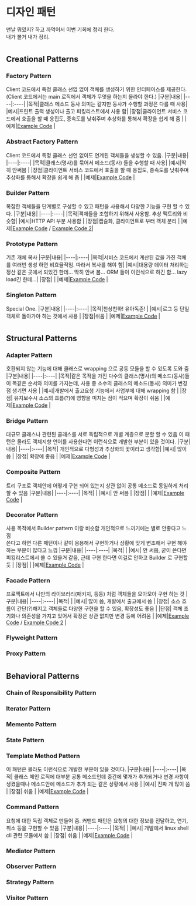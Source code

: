 # 디자인 패턴
맨날 뭐였지? 하고 까먹어서 이번 기회에 정리 한다.  
내가 볼거 내가 정리.

#
## Creational Patterns
### Factory Pattern
Client 코드에서 특정 클래스 선없 없이 객체를 생성하기 위한 인터페이스를 제공한다.
(Client 코드에서는 main 로직에서 객체가 무엇을 하는지 몰라야 한다.)
|구분|내용|
|----|:----|
|목적|클래스 메소드 동사 의미는 같지만 동사가 수행할 과정은 다를 때 사용|
|예시|프린트 출력 생성이나 출고 피킹리스트에서 사용 함|
|장점|클라이언트 서비스 코드에서 호출을 할 때 응집도, 종속도를 낮춰주며 추상화를 통해서 확장을 쉽게 해 줌 |
|예제|[Example Code](https://github.com/sanggi-wjg/clean_code_study/blob/main/%EB%94%94%EC%9E%90%EC%9D%B8_%ED%8C%A8%ED%84%B4/code_example/factory.py) |
 
### Abstract Factory Pattern
Client 코드에서 특정 클래스 선언 없이도 연계된 객체들을 생성할 수 있음.
|구분|내용|
|----|:----|
|목적|클래스(명사)를 묶어서 메소드(동사) 들을 수행할 때 사용|
|예시|딱히 안써봄 |
|장점|클라이언트 서비스 코드에서 호출을 할 때 응집도, 종속도를 낮춰주며 추상화를 통해서 확장을 쉽게 해 줌 |
|예제|[Example Code](https://github.com/sanggi-wjg/clean_code_study/blob/main/%EB%94%94%EC%9E%90%EC%9D%B8_%ED%8C%A8%ED%84%B4/code_example/abstract_factory.py) |
 
### Builder Pattern
복잡한 객체들을 단계별로 구성할 수 있고 패턴을 사용해서 다양한 기능을 구현 할 수 있다. 
|구분|내용|
|----|:----|
|목적|객체들을 조합하기 위해서 사용함. 추상 팩토리와 비슷함|
|예시|HTTP API 부분 사용함 |
|장점|캡슐화, 클라이언트로 부터 객체 분리 |
|예제|[Example Code](https://github.com/sanggi-wjg/clean_code_study/blob/main/%EB%94%94%EC%9E%90%EC%9D%B8_%ED%8C%A8%ED%84%B4/code_example/builder.py) / [Example Code 2](https://github.com/sanggi-wjg/clean_code_study/blob/main/%EB%94%94%EC%9E%90%EC%9D%B8_%ED%8C%A8%ED%84%B4/code_example/builder_2.py)|

### Prototype Pattern
기존 개체 복사
|구분|내용|
|----|:----|
|목적|서비스 코드에서 계산된 값을 가진 객체를 여러번 생성 하면 비효율적임. 따라서 복사를 해야 함|
|예시|대용량 데이터 처리하는 정산 같은 곳에서 되있긴 한데... 딱히 안써 봄... ORM 들이 이런식으로 하긴 함... lazy load긴 한데...|
|장점| |
|예제|[Example Code](https://github.com/sanggi-wjg/clean_code_study/blob/main/%EB%94%94%EC%9E%90%EC%9D%B8_%ED%8C%A8%ED%84%B4/code_example/prototype.py) |

### Singleton Pattern
Special One.
|구분|내용|
|----|:----|
|목적|천상천하! 유아독존! |
|예시|로그 등 단일 객체로 돌아가야 하는 것에서 사용 |
|장점|쉬움 |
|예제|[Example Code](https://github.com/sanggi-wjg/clean_code_study/blob/main/%EB%94%94%EC%9E%90%EC%9D%B8_%ED%8C%A8%ED%84%B4/code_example/singleton.py) |

#
## Structural Patterns
### Adapter Pattern
호환되지 않는 기능에 대해 클래스로 wrapping 으로 공동 모듈을 할 수 있도록 도와 줌
|구분|내용|
|----|:----|
|목적|같은 목적을 가진 다수의 클래스(명사)의 메소드(동사)들이 똑같은 순서와 의미를 가지는데, 사용 중 소수의 클래스의 메소드(동사) 의미가 변경점 생기면 사용 |
|예시|개발에서 출고요청 기능에서 사업부에 대해 wrapping 함 |
|장점| 유지보수시 소스의 흐름(?)에 영향을 미치는 점이 적으며 확장이 쉬움 |
|예제|[Example Code](https://github.com/sanggi-wjg/clean_code_study/blob/main/%EB%94%94%EC%9E%90%EC%9D%B8_%ED%8C%A8%ED%84%B4/code_example/adapter.py) |

### Bridge Pattern
대규모 클래스나 관련된 클래스를 서로 독립적으로 개별 계층으로 분할 할 수 있음
이 패턴은 몰라도 객체지향 언어를 사용한다면 이런식으로 개발한 부분이 있을 것이다.
|구분|내용|
|----|:----|
|목적| 개인적으로 다형성과 추상화의 꽃이라고 생각함|
|예시| 많이 씀 |
|장점| 확장에 좋음 |
|예제|[Example Code](https://github.com/sanggi-wjg/clean_code_study/blob/main/%EB%94%94%EC%9E%90%EC%9D%B8_%ED%8C%A8%ED%84%B4/code_example/bridge.py) | 

### Composite Pattern
트리 구조로 객체안에 어떻게 구현 되어 있는지 상관 없이 공통 메소드로 동일하게 처리할 수 있음 
|구분|내용|
|----|:----|
|목적| |
|예시| 안 써봄 |
|장점|  |
|예제|[Example Code](https://github.com/sanggi-wjg/clean_code_study/blob/main/%EB%94%94%EC%9E%90%EC%9D%B8_%ED%8C%A8%ED%84%B4/code_example/composite.py) | 

### Decorator Pattern
사용 목적에서 Builder pattern 이랑 비슷함
개인적으로 느끼기에는 별로 안좋다고 느낌  
쓴다고 하면 다른 패턴이나 같이 응용해서 구현하거나 상황에 맞게 변조해서 구현 해야하는 부분이 많다고 느낌
|구분|내용|
|----|:----|
|목적| |
|예시| 안 써봄, 굳이 쓴다면 피킹리스트에서 쓸 수 있을거 같음, 근데 구현 한다면 이걸로 안하고 Builder 로 구현할 듯 |
|장점|  |
|예제|[Example Code](https://github.com/sanggi-wjg/clean_code_study/blob/main/%EB%94%94%EC%9E%90%EC%9D%B8_%ED%8C%A8%ED%84%B4/code_example/decorator.py) | 

### Facade Pattern
프로젝트에서 나만의 라이브러리(패키지, 등등) 처럼 객체들을 모아모아 구현 하는 것
|구분|내용|
|----|:----|
|목적| |
|예시| 많이 씀, 개발에서 출고에서 씀 |
|장점| 소스 흐름이 간단(?)해지고 객체들로 다양한 구현을 할 수 있음, 확장성도 좋음 |
|단점| 객체 초기화나 의존성을 가지고 있어서 확장은 상관 없지만 변경 등에 어려움 |
|예제|[Example Code](https://github.com/sanggi-wjg/clean_code_study/blob/main/%EB%94%94%EC%9E%90%EC%9D%B8_%ED%8C%A8%ED%84%B4/code_example/facade.py) / [Example Code 2](https://github.com/sanggi-wjg/clean_code_study/blob/main/%EB%94%94%EC%9E%90%EC%9D%B8_%ED%8C%A8%ED%84%B4/code_example/facade_2.py) | 

### Flyweight Pattern

### Proxy Pattern

#
## Behavioral Patterns

### Chain of Responsibility Pattern

### Iterator Pattern

### Memento Pattern

### State Pattern

### Template Method Pattern
이 패턴은 몰라도 이런식으로 개발한 부분이 있을 것이다.
|구분|내용|
|----|:----|
|목적| 클래스 메인 로직에 대부분 공통 메소드인데 중간에 몇개가 추가되거나 변경 사항이 생겼을때나 메소드안에 메소드가 추가 되는 같은 상황에서 사용 |
|예시| 진짜 개 많이 씀 |
|장점| 쉬움 |
|예제|[Example Code](https://github.com/sanggi-wjg/clean_code_study/blob/main/%EB%94%94%EC%9E%90%EC%9D%B8_%ED%8C%A8%ED%84%B4/code_example/template_method.py) | 

### Command Pattern
요청에 대한 독립 객체로 만들어 줌. 커맨드 패턴은 요청의 대한 정보를 전달하고, 연기, 취소 등을 구현할 수 있음
|구분|내용|
|----|:----|
|목적|  |
|예시| 개발에서 linux shell cli 관련 모듈에서 씀 |
|장점| 쉬움 |
|예제|[Example Code](https://github.com/sanggi-wjg/clean_code_study/blob/main/%EB%94%94%EC%9E%90%EC%9D%B8_%ED%8C%A8%ED%84%B4/code_example/command.py) | 

### Mediator Pattern

### Observer Pattern

### Strategy Pattern

### Visitor Pattern
